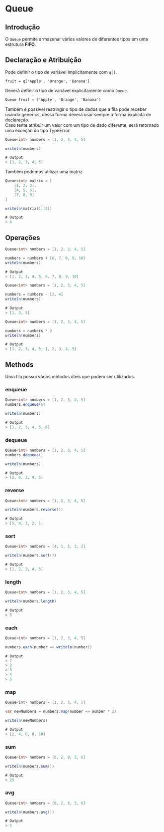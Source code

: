# Queue

## Introdução

O `Queue` permite armazenar vários valores de diferentes tipos em uma estrutura **FIFO**.

## Declaração e Atribuição

Pode definir o tipo de variável implicitamente com `q[]`.

```
fruit = q['Apple', 'Orange', 'Banana']
```

Deverá definir o tipo de variável explicitamente como `Queue`.

```csharp
Queue fruit = ['Apple', 'Orange', 'Banana']
```

Também é possível restringir o tipo de dados que a fila pode receber usando generics, dessa forma deverá usar sempre a forma explícita de declaração.\
Caso tente atribuir um valor com um tipo de dado diferente, será retornado uma exceção do tipo TypeError.

```csharp
Queue<int> numbers = [1, 2, 3, 4, 5]

writeln(numbers)

# Output
> [1, 2, 3, 4, 5]
```

Também podemos utilizar uma matriz.

```csharp
Queue<int> matrix = [
    [1, 2, 3],
    [4, 5, 6],
    [7, 8, 9]
]

writeln(matrix[1][2])

# Output
> 6
```

## Operações

```csharp
Queue<int> numbers = [1, 2, 3, 4, 5]

numbers = numbers + [6, 7, 8, 9, 10]
writeln(numbers)

# Output
> [1, 2, 3, 4, 5, 6, 7, 8, 9, 10]
```

```csharp
Queue<int> numbers = [1, 2, 3, 4, 5]

numbers = numbers - [2, 4]
writeln(numbers)

# Output
> [1, 3, 5]
```

```csharp
Queue<int> numbers = [1, 2, 3, 4, 5]

numbers = numbers * 2
writeln(numbers)

# Output
> [1, 2, 3, 4, 5, 1, 2, 3, 4, 5]
```

## Methods

Uma fila possui vários métodos úteis que podem ser utilizados.

### enqueue

```csharp
Queue<int> numbers = [1, 2, 3, 4, 5]
numbers.enqueue(6)

writeln(numbers)

# Output
> [1, 2, 3, 4, 5, 6]
```

### dequeue

```csharp
Queue<int> numbers = [1, 2, 3, 4, 5]
numbers.dequeue()

writeln(numbers)

# Output
> [2, 6, 3, 4, 5]
```

### reverse

```csharp
Queue<int> numbers = [1, 2, 3, 4, 5]

writeln(numbers.reverse())

# Output
> [5, 4, 3, 2, 1]
```

### sort

```csharp
Queue<int> numbers = [4, 1, 5, 3, 2]

writeln(numbers.sort())

# Output
> [1, 2, 3, 4, 5]
```

### length

```csharp
Queue<int> numbers = [1, 2, 3, 4, 5]

writeln(numbers.length)

# Output
> 5
```

### each

```csharp
Queue<int> numbers = [1, 2, 3, 4, 5]

numbers.each(number => writeln(number))

# Output
> 1
> 2
> 3
> 4
> 5
```

### map

```csharp
Queue<int> numbers = [1, 2, 3, 4, 5]

var newNumbers = numbers.map(number => number * 2)

writeln(newNumbers)

# Output
> [2, 4, 6, 8, 10]
```

### sum

```csharp
Queue<int> numbers = [6, 2, 8, 3, 6]

writeln(numbers.sum())

# Output
> 25
```

### avg

```csharp
Queue<int> numbers = [6, 2, 8, 3, 6]

writeln(numbers.avg())

# Output
> 5
```
